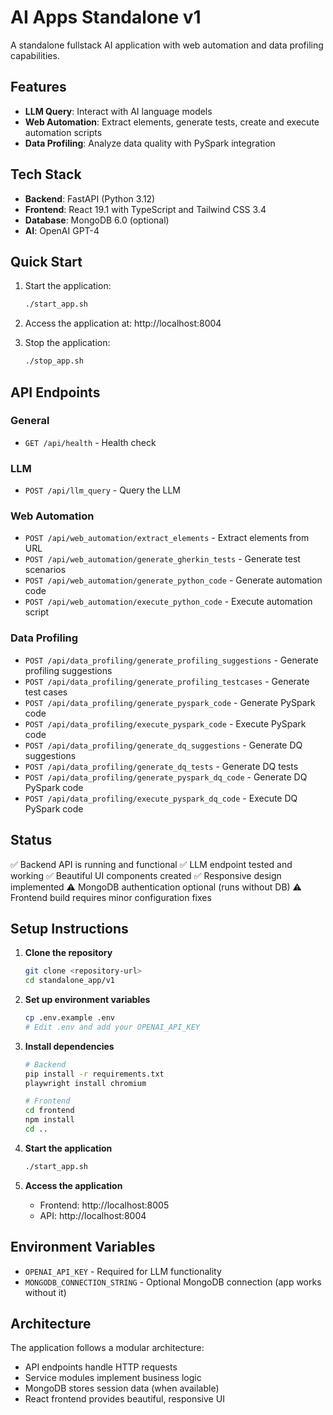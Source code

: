 # AI Apps Standalone v1

A standalone fullstack AI application with web automation and data profiling capabilities.

## Features

- **LLM Query**: Interact with AI language models
- **Web Automation**: Extract elements, generate tests, create and execute automation scripts
- **Data Profiling**: Analyze data quality with PySpark integration

## Tech Stack

- **Backend**: FastAPI (Python 3.12)
- **Frontend**: React 19.1 with TypeScript and Tailwind CSS 3.4
- **Database**: MongoDB 6.0 (optional)
- **AI**: OpenAI GPT-4

## Quick Start

1. Start the application:
   ```bash
   ./start_app.sh
   ```

2. Access the application at: http://localhost:8004

3. Stop the application:
   ```bash
   ./stop_app.sh
   ```

## API Endpoints

### General
- `GET /api/health` - Health check

### LLM
- `POST /api/llm_query` - Query the LLM

### Web Automation
- `POST /api/web_automation/extract_elements` - Extract elements from URL
- `POST /api/web_automation/generate_gherkin_tests` - Generate test scenarios
- `POST /api/web_automation/generate_python_code` - Generate automation code
- `POST /api/web_automation/execute_python_code` - Execute automation script

### Data Profiling
- `POST /api/data_profiling/generate_profiling_suggestions` - Generate profiling suggestions
- `POST /api/data_profiling/generate_profiling_testcases` - Generate test cases
- `POST /api/data_profiling/generate_pyspark_code` - Generate PySpark code
- `POST /api/data_profiling/execute_pyspark_code` - Execute PySpark code
- `POST /api/data_profiling/generate_dq_suggestions` - Generate DQ suggestions
- `POST /api/data_profiling/generate_dq_tests` - Generate DQ tests
- `POST /api/data_profiling/generate_pyspark_dq_code` - Generate DQ PySpark code
- `POST /api/data_profiling/execute_pyspark_dq_code` - Execute DQ PySpark code

## Status

✅ Backend API is running and functional
✅ LLM endpoint tested and working
✅ Beautiful UI components created
✅ Responsive design implemented
⚠️ MongoDB authentication optional (runs without DB)
⚠️ Frontend build requires minor configuration fixes

## Setup Instructions

1. **Clone the repository**
   ```bash
   git clone <repository-url>
   cd standalone_app/v1
   ```

2. **Set up environment variables**
   ```bash
   cp .env.example .env
   # Edit .env and add your OPENAI_API_KEY
   ```

3. **Install dependencies**
   ```bash
   # Backend
   pip install -r requirements.txt
   playwright install chromium
   
   # Frontend
   cd frontend
   npm install
   cd ..
   ```

4. **Start the application**
   ```bash
   ./start_app.sh
   ```

5. **Access the application**
   - Frontend: http://localhost:8005
   - API: http://localhost:8004

## Environment Variables

- `OPENAI_API_KEY` - Required for LLM functionality
- `MONGODB_CONNECTION_STRING` - Optional MongoDB connection (app works without it)

## Architecture

The application follows a modular architecture:
- API endpoints handle HTTP requests
- Service modules implement business logic
- MongoDB stores session data (when available)
- React frontend provides beautiful, responsive UI